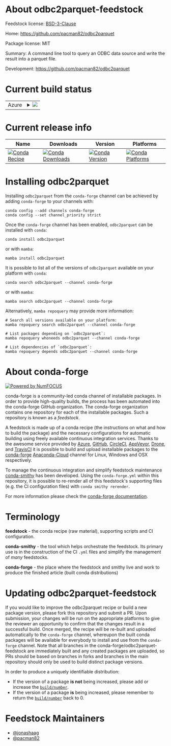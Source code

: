 About odbc2parquet-feedstock
============================

Feedstock license: [BSD-3-Clause](https://github.com/conda-forge/odbc2parquet-feedstock/blob/main/LICENSE.txt)

Home: https://github.com/pacman82/odbc2parquet

Package license: MIT

Summary: A command line tool to query an ODBC data source and write the result into a parquet file.

Development: https://github.com/pacman82/odbc2parquet

Current build status
====================


<table>
    
  <tr>
    <td>Azure</td>
    <td>
      <details>
        <summary>
          <a href="https://dev.azure.com/conda-forge/feedstock-builds/_build/latest?definitionId=20346&branchName=main">
            <img src="https://dev.azure.com/conda-forge/feedstock-builds/_apis/build/status/odbc2parquet-feedstock?branchName=main">
          </a>
        </summary>
        <table>
          <thead><tr><th>Variant</th><th>Status</th></tr></thead>
          <tbody><tr>
              <td>linux_64</td>
              <td>
                <a href="https://dev.azure.com/conda-forge/feedstock-builds/_build/latest?definitionId=20346&branchName=main">
                  <img src="https://dev.azure.com/conda-forge/feedstock-builds/_apis/build/status/odbc2parquet-feedstock?branchName=main&jobName=linux&configuration=linux%20linux_64_" alt="variant">
                </a>
              </td>
            </tr><tr>
              <td>linux_aarch64</td>
              <td>
                <a href="https://dev.azure.com/conda-forge/feedstock-builds/_build/latest?definitionId=20346&branchName=main">
                  <img src="https://dev.azure.com/conda-forge/feedstock-builds/_apis/build/status/odbc2parquet-feedstock?branchName=main&jobName=linux&configuration=linux%20linux_aarch64_" alt="variant">
                </a>
              </td>
            </tr><tr>
              <td>osx_64</td>
              <td>
                <a href="https://dev.azure.com/conda-forge/feedstock-builds/_build/latest?definitionId=20346&branchName=main">
                  <img src="https://dev.azure.com/conda-forge/feedstock-builds/_apis/build/status/odbc2parquet-feedstock?branchName=main&jobName=osx&configuration=osx%20osx_64_" alt="variant">
                </a>
              </td>
            </tr><tr>
              <td>osx_arm64</td>
              <td>
                <a href="https://dev.azure.com/conda-forge/feedstock-builds/_build/latest?definitionId=20346&branchName=main">
                  <img src="https://dev.azure.com/conda-forge/feedstock-builds/_apis/build/status/odbc2parquet-feedstock?branchName=main&jobName=osx&configuration=osx%20osx_arm64_" alt="variant">
                </a>
              </td>
            </tr><tr>
              <td>win_64</td>
              <td>
                <a href="https://dev.azure.com/conda-forge/feedstock-builds/_build/latest?definitionId=20346&branchName=main">
                  <img src="https://dev.azure.com/conda-forge/feedstock-builds/_apis/build/status/odbc2parquet-feedstock?branchName=main&jobName=win&configuration=win%20win_64_" alt="variant">
                </a>
              </td>
            </tr>
          </tbody>
        </table>
      </details>
    </td>
  </tr>
</table>

Current release info
====================

| Name | Downloads | Version | Platforms |
| --- | --- | --- | --- |
| [![Conda Recipe](https://img.shields.io/badge/recipe-odbc2parquet-green.svg)](https://anaconda.org/conda-forge/odbc2parquet) | [![Conda Downloads](https://img.shields.io/conda/dn/conda-forge/odbc2parquet.svg)](https://anaconda.org/conda-forge/odbc2parquet) | [![Conda Version](https://img.shields.io/conda/vn/conda-forge/odbc2parquet.svg)](https://anaconda.org/conda-forge/odbc2parquet) | [![Conda Platforms](https://img.shields.io/conda/pn/conda-forge/odbc2parquet.svg)](https://anaconda.org/conda-forge/odbc2parquet) |

Installing odbc2parquet
=======================

Installing `odbc2parquet` from the `conda-forge` channel can be achieved by adding `conda-forge` to your channels with:

```
conda config --add channels conda-forge
conda config --set channel_priority strict
```

Once the `conda-forge` channel has been enabled, `odbc2parquet` can be installed with `conda`:

```
conda install odbc2parquet
```

or with `mamba`:

```
mamba install odbc2parquet
```

It is possible to list all of the versions of `odbc2parquet` available on your platform with `conda`:

```
conda search odbc2parquet --channel conda-forge
```

or with `mamba`:

```
mamba search odbc2parquet --channel conda-forge
```

Alternatively, `mamba repoquery` may provide more information:

```
# Search all versions available on your platform:
mamba repoquery search odbc2parquet --channel conda-forge

# List packages depending on `odbc2parquet`:
mamba repoquery whoneeds odbc2parquet --channel conda-forge

# List dependencies of `odbc2parquet`:
mamba repoquery depends odbc2parquet --channel conda-forge
```


About conda-forge
=================

[![Powered by
NumFOCUS](https://img.shields.io/badge/powered%20by-NumFOCUS-orange.svg?style=flat&colorA=E1523D&colorB=007D8A)](https://numfocus.org)

conda-forge is a community-led conda channel of installable packages.
In order to provide high-quality builds, the process has been automated into the
conda-forge GitHub organization. The conda-forge organization contains one repository
for each of the installable packages. Such a repository is known as a *feedstock*.

A feedstock is made up of a conda recipe (the instructions on what and how to build
the package) and the necessary configurations for automatic building using freely
available continuous integration services. Thanks to the awesome service provided by
[Azure](https://azure.microsoft.com/en-us/services/devops/), [GitHub](https://github.com/),
[CircleCI](https://circleci.com/), [AppVeyor](https://www.appveyor.com/),
[Drone](https://cloud.drone.io/welcome), and [TravisCI](https://travis-ci.com/)
it is possible to build and upload installable packages to the
[conda-forge](https://anaconda.org/conda-forge) [Anaconda-Cloud](https://anaconda.org/)
channel for Linux, Windows and OSX respectively.

To manage the continuous integration and simplify feedstock maintenance
[conda-smithy](https://github.com/conda-forge/conda-smithy) has been developed.
Using the ``conda-forge.yml`` within this repository, it is possible to re-render all of
this feedstock's supporting files (e.g. the CI configuration files) with ``conda smithy rerender``.

For more information please check the [conda-forge documentation](https://conda-forge.org/docs/).

Terminology
===========

**feedstock** - the conda recipe (raw material), supporting scripts and CI configuration.

**conda-smithy** - the tool which helps orchestrate the feedstock.
                   Its primary use is in the construction of the CI ``.yml`` files
                   and simplify the management of *many* feedstocks.

**conda-forge** - the place where the feedstock and smithy live and work to
                  produce the finished article (built conda distributions)


Updating odbc2parquet-feedstock
===============================

If you would like to improve the odbc2parquet recipe or build a new
package version, please fork this repository and submit a PR. Upon submission,
your changes will be run on the appropriate platforms to give the reviewer an
opportunity to confirm that the changes result in a successful build. Once
merged, the recipe will be re-built and uploaded automatically to the
`conda-forge` channel, whereupon the built conda packages will be available for
everybody to install and use from the `conda-forge` channel.
Note that all branches in the conda-forge/odbc2parquet-feedstock are
immediately built and any created packages are uploaded, so PRs should be based
on branches in forks and branches in the main repository should only be used to
build distinct package versions.

In order to produce a uniquely identifiable distribution:
 * If the version of a package **is not** being increased, please add or increase
   the [``build/number``](https://docs.conda.io/projects/conda-build/en/latest/resources/define-metadata.html#build-number-and-string).
 * If the version of a package **is** being increased, please remember to return
   the [``build/number``](https://docs.conda.io/projects/conda-build/en/latest/resources/define-metadata.html#build-number-and-string)
   back to 0.

Feedstock Maintainers
=====================

* [@jonashaag](https://github.com/jonashaag/)
* [@pacman82](https://github.com/pacman82/)

